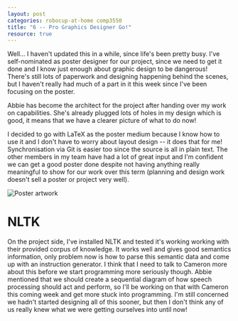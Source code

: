 ```yaml
---
layout: post
categories: robocup-at-home comp3550
title: "6 -- Pro Graphics Designer Go!" 
resource: true
---
```


Well... I haven't updated this in a while, since life's been pretty busy.  I've self-nominated as poster designer for our project, since we need to get it done and I know just enough about graphic design to be dangerous!  There's still lots of paperwork and designing happening behind the scenes, but I haven't really had much of a part in it this week since I've been focusing on the poster.

Abbie has become the architect for the project after handing over my work on capabilities.  She's already plugged lots of holes in my design which is good, it means that we have a clearer picture of what to do now!

I decided to go with LaTeX as the poster medium because I know how to use it and I don't have to worry about layout design -- it does that for me!  Synchronisation via Git is easier too since the source is all in plain text.  The other members in my team have had a lot of great input and I'm confident we can get a good poster done despite not having anything really meaningful to show for our work over this term (planning and design work doesn't sell a poster or project very well).

![Poster artwork]({{site.baseurl}}/assets/images/RCAH_poster_1.jpg)


# NLTK
On the project side, I've installed NLTK and tested it's working working with their provided corpus of knowledge.  It works well and gives good semantics information, only problem now is how to parse this semantic data and come up with an instruction generator.  I think that I need to talk to Cameron more about this before we start programming more seriously though.  Abbie mentioned that we should create a sequential diagram of how speech processing should act and perform, so I'll be working on that with Cameron this coming week and get more stuck into programming.  I'm still concerned we hadn't started designing all of this sooner, but then I don't think any of us really knew what we were getting ourselves into until now!